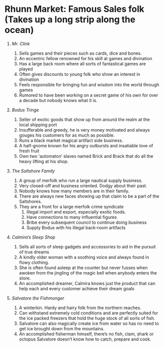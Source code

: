 # Rhunn Market: Famous Sales folk (Takes up a long strip along the ocean)

1. _Mr. Clink_
    1. Sells games and their pieces such as cards, dice and bones.
    2. An eccentric fellow renowned for his skill at games and divination
    3. Has a large back room where all sorts of fantastical games are played
    4. Often gives discounts to young folk who show an interest in divination
    5. Feels responsible for bringing fun and wisdom into the world through games
    6. Rumored to have been working on a secret game of his own for over a decade but nobody knows what it is.

2. _Bodus Tringe_
    1. Seller of exotic goods that show up from around the realm at the local shipping port
    2. Insufferable and greedy, he is very money motivated and always gouges his customers for as much as possible.
    3. Runs a black market magical artifact side business.
    4. A half-gnome known for his angry outbursts and insatiable love of fresh fruit
    5. Own two ‘automaton’ slaves named Brick and Brack that do all the heavy lifting at his shop.

3. _The Saltshore Family_
    1. A group of merfolk who run a large nautical supply business.
    2. Very closed-off and business oriented. Dodgy about their past.
    3. Nobody knows how many members are in their family.
    4. There are always new faces showing up that claim to be a part of the Saltshores.
    5. They are a front for a large merfolk crime syndicate
        1. Illegal import and export, especially exotic foods.
        2. Have connections to many influential figures
        3. Bribe every subsequent council to continue doing business
        4. Supply Bodus with his illegal back-room artifacts

4. _Calmira’s Sleep Shop_
    1. Sells all sorts of sleep gadgets and accessories to aid in the pursuit of true dreams
    2. A kindly older woman with a soothing voice and always found in flowy clothing.
    3. She is often found asleep at the counter but never fusses when awoken from the jingling of the magic bell when anybody enters the store.
    4. An accomplished dreamer, Calmira knows just the product that can help each and every customer achieve their dream goals

5. _Salvatore the Fishmonger_
    1. A winterkin. Hardy and hairy folk from the northern reaches.
    2. Can withstand extremely cold conditions and are perfectly suited for the ice packed freezers that hold the huge stock of all sorts of fish.
    3. Salvatore can also magically create ice from water so has no need to get ice brought down from the mountains.
    4. An accomplished fisherman himself, there’s no fish, clam, shark or octopus Salvatore doesn’t know how to catch, prepare and cook.
